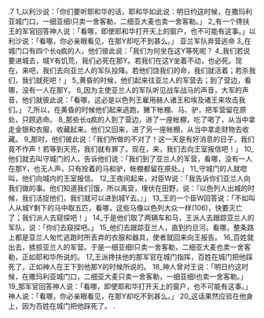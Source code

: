 .7 
1_以利沙说：「你们要听耶和华的话，耶和华如此说：明日约这时候，在撒玛利亚城门口，一细亚细I只卖一舍客勒，二细亚大麦也卖一舍客勒。」 2_有一个搀扶王的军官回答神人说：「看哪，即使耶和华打开天上的窗户，也不可能有这事。」以利沙说：「看哪，你必亲眼看见，在那Y却吃不到甚么。」 
亚兰军队弃营逃命 
3_在城门口有四个长q疯的人，他们彼此说：「我们为何坐在这Y等死呢？ 4_我们若说要进城去，城Y有饥荒，我们必死在那Y。若我们在这Y坐着不动，也必死。现在，来吧，我们去向亚兰人的军队投降。若他们饶我们的命，我们就活着；若杀我们，我们就死吧！」 5_黄昏的时候，他们起来往亚兰人的军营去；到了营边，看哪，没有一人在那Y。 6_因为主使亚兰人的军队听见战车战马的声音，大军的声音，他们就彼此说：「看哪，这必是以色列王雇用赫人诸王和埃及诸王来攻击我们。」 7_所以，在黄昏的时候他们起来逃跑，撇下帐棚、马、驴，把军营留在原处，只顾逃命。 8_那些长q疯的人到了营边，进了一座帐棚，吃了喝了，从当中拿走金银和衣服，收藏起来。他们又回来，进了另一座帐棚，从当中拿走财物去收藏。 
9_那时，他们彼此说：「我们所做的不对了！这一天是有好消息的日子，我们竟不作声！若等到天亮，我们就有罪了。现在，来，我们去向王室报信吧！」 10_他们就去叫守城门的人，告诉他们说：「我们到了亚兰人的军营，看哪，没有一人在那Y，也无人声，只有拴着的马和驴，帐棚都留在原处。」 11_守城门的人就唿叫，他们向城内的王室报信。 12_王夜间起来，对臣W说：「我告诉你们亚兰人向我们做的事。他们知道我们|饿，所以离营，埋伏在田野，说：『以色列人出城的时候，我们活捉他们，我们就可以进到城Y去。』」 13_王的一个臣W回答说：「不如叫人从城Y剩下的马中取五匹，看哪，这些马像以色列大众一样(106)，快要灭亡了；我们派人去窥探吧！」 14_于是他们取了两辆车和马，王派人去跟踪亚兰人的军队，说：「你们去窥探吧。」 15_他们去跟踪亚兰人，直到约旦河。看哪，整条路上都是亚兰人匆忙逃跑时所丢弃的衣服和器具，使者就回来向王报告。 
16_百姓就出去，掳掠亚兰人的军营。于是一细亚细I只卖一舍客勒，二细亚大麦也卖一舍客勒，正如耶和华所说的。 17_王派搀扶他的那军官在城门指挥，百姓在城门把他踩死了，正如神人在王下到他那Y的时候所说的。 18_神人曾对王说：「明日约这时候，在撒玛利亚城门口，二细亚大麦只卖一舍客勒，一细亚细I也卖一舍客勒。」 19_那军官回答神人说：「看哪，即使耶和华打开天上的窗户，也不可能有这事。」神人说：「看哪，你必亲眼看见，在那Y却吃不到甚么。」 20_这话果然应验在他身上，因为百姓在城门把他踩死了。 
.